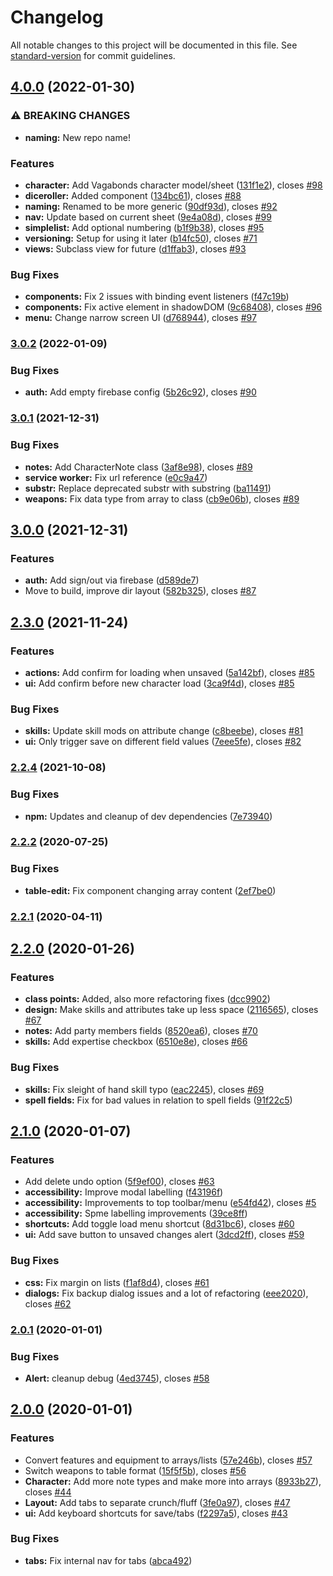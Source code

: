 # Changelog

All notable changes to this project will be documented in this file. See [standard-version](https://github.com/conventional-changelog/standard-version) for commit guidelines.

## [4.0.0](https://github.com/derikb/character-sheet-app/compare/v3.0.2...v4.0.0) (2022-01-30)


### ⚠ BREAKING CHANGES

* **naming:** New repo name!

### Features

* **character:** Add Vagabonds character model/sheet ([131f1e2](https://github.com/derikb/character-sheet-app/commit/131f1e299b59e89cf432f61e1d6ee88f5a85efc0)), closes [#98](https://github.com/derikb/character-sheet-app/issues/98)
* **diceroller:** Added component ([134bc61](https://github.com/derikb/character-sheet-app/commit/134bc6192fc4724cb812ffa24ea14e2bb26a1b85)), closes [#88](https://github.com/derikb/character-sheet-app/issues/88)
* **naming:** Renamed to be more generic ([90df93d](https://github.com/derikb/character-sheet-app/commit/90df93d1769c7aee625ab0aa7bf3010421a9419c)), closes [#92](https://github.com/derikb/character-sheet-app/issues/92)
* **nav:** Update based on current sheet ([9e4a08d](https://github.com/derikb/character-sheet-app/commit/9e4a08d469ad53fa4bbf341d05e3d6be53ae3a01)), closes [#99](https://github.com/derikb/character-sheet-app/issues/99)
* **simplelist:** Add optional numbering ([b1f9b38](https://github.com/derikb/character-sheet-app/commit/b1f9b38423dcc7e2b84460661b91b1b81dec15e6)), closes [#95](https://github.com/derikb/character-sheet-app/issues/95)
* **versioning:** Setup for using it later ([b14fc50](https://github.com/derikb/character-sheet-app/commit/b14fc50d67f803e98385b9d1d98d697104bee8cb)), closes [#71](https://github.com/derikb/character-sheet-app/issues/71)
* **views:** Subclass view for future ([d1ffab3](https://github.com/derikb/character-sheet-app/commit/d1ffab33f6c7ff5c0ee46f1762ca6fe07d7542bc)), closes [#93](https://github.com/derikb/character-sheet-app/issues/93)


### Bug Fixes

* **components:** Fix 2 issues with binding event listeners ([f47c19b](https://github.com/derikb/character-sheet-app/commit/f47c19b9c3503a1f2b7f6e744d611d5c3860baf3))
* **components:** Fix active element in shadowDOM ([9c68408](https://github.com/derikb/character-sheet-app/commit/9c6840817a67307837a6a2422c937eb6c9faed0c)), closes [#96](https://github.com/derikb/character-sheet-app/issues/96)
* **menu:** Change narrow screen UI ([d768944](https://github.com/derikb/character-sheet-app/commit/d768944a53a6b4b3392f3e0e29e07fb95cc472fc)), closes [#97](https://github.com/derikb/character-sheet-app/issues/97)

### [3.0.2](https://github.com/derikb/character-sheet-5e/compare/v3.0.1...v3.0.2) (2022-01-09)


### Bug Fixes

* **auth:** Add empty firebase config ([5b26c92](https://github.com/derikb/character-sheet-5e/commit/5b26c92f273cf1ea76fea81a6b9f0dfbb0582808)), closes [#90](https://github.com/derikb/character-sheet-5e/issues/90)

### [3.0.1](https://github.com/derikb/character-sheet-5e/compare/v3.0.0...v3.0.1) (2021-12-31)


### Bug Fixes

* **notes:** Add CharacterNote class ([3af8e98](https://github.com/derikb/character-sheet-5e/commit/3af8e981bd6da6c86e8e1071a556ffa1f164f845)), closes [#89](https://github.com/derikb/character-sheet-5e/issues/89)
* **service worker:** Fix url reference ([e0c9a47](https://github.com/derikb/character-sheet-5e/commit/e0c9a47f6796b00dc15636d0b7894c683e19ac12))
* **substr:** Replace deprecated substr with substring ([ba11491](https://github.com/derikb/character-sheet-5e/commit/ba11491e9b397cc328ae49f9b57b79bbbd4e321c))
* **weapons:** Fix data type from array to class ([cb9e06b](https://github.com/derikb/character-sheet-5e/commit/cb9e06b6827a615c99812e42950d7d5805b6a975)), closes [#89](https://github.com/derikb/character-sheet-5e/issues/89)

## [3.0.0](https://github.com/derikb/character-sheet-5e/compare/v2.3.0...v3.0.0) (2021-12-31)


### Features

* **auth:** Add sign/out via firebase ([d589de7](https://github.com/derikb/character-sheet-5e/commit/d589de7ad02d94efbaadc9dd2d417027b6622769))
* Move to build, improve dir layout ([582b325](https://github.com/derikb/character-sheet-5e/commit/582b325c08f142d8241b257ef29a7b0b3dff9e86)), closes [#87](https://github.com/derikb/character-sheet-5e/issues/87)

## [2.3.0](https://github.com/derikb/character-sheet-5e/compare/v2.2.4...v2.3.0) (2021-11-24)


### Features

* **actions:** Add confirm for loading when unsaved ([5a142bf](https://github.com/derikb/character-sheet-5e/commit/5a142bf56646729e7b19a38bd70f9f49d19804ea)), closes [#85](https://github.com/derikb/character-sheet-5e/issues/85)
* **ui:** Add confirm before new character load ([3ca9f4d](https://github.com/derikb/character-sheet-5e/commit/3ca9f4d688956b1e69617ee04f6dd61535502c27)), closes [#85](https://github.com/derikb/character-sheet-5e/issues/85)


### Bug Fixes

* **skills:** Update skill mods on attribute change ([c8beebe](https://github.com/derikb/character-sheet-5e/commit/c8beebe4386a366309f23e75da3121719478163d)), closes [#81](https://github.com/derikb/character-sheet-5e/issues/81)
* **ui:** Only trigger save on different field values ([7eee5fe](https://github.com/derikb/character-sheet-5e/commit/7eee5fe7cffb806d74862bdd044446e25e344841)), closes [#82](https://github.com/derikb/character-sheet-5e/issues/82)

### [2.2.4](https://github.com/derikb/character-sheet-5e/compare/v2.2.3...v2.2.4) (2021-10-08)


### Bug Fixes

* **npm:** Updates and cleanup of dev dependencies ([7e73940](https://github.com/derikb/character-sheet-5e/commit/7e739403826846f1320962a52e7dc5576e1768e7))

### [2.2.2](https://github.com/derikb/character-sheet-5e/compare/v2.2.1...v2.2.2) (2020-07-25)


### Bug Fixes

* **table-edit:** Fix component changing array content ([2ef7be0](https://github.com/derikb/character-sheet-5e/commit/2ef7be0b3271d8342f326a4b0b544aa2ceff12a6))

### [2.2.1](https://github.com/derikb/character-sheet-5e/compare/v2.2.0...v2.2.1) (2020-04-11)

## [2.2.0](https://github.com/derikb/character-sheet-5e/compare/v2.1.0...v2.2.0) (2020-01-26)


### Features

* **class points:** Added, also more refactoring fixes ([dcc9902](https://github.com/derikb/character-sheet-5e/commit/dcc990265793e5ed35b9e84745569923270b0bb7))
* **design:** Make skills and attributes take up less space ([2116565](https://github.com/derikb/character-sheet-5e/commit/21165658eaeb8c445ba0575d41660abd8cfe4475)), closes [#67](https://github.com/derikb/character-sheet-5e/issues/67)
* **notes:** Add party members fields ([8520ea6](https://github.com/derikb/character-sheet-5e/commit/8520ea6ddccdbd25fd2b3ddb2afcc3dd2b72ef56)), closes [#70](https://github.com/derikb/character-sheet-5e/issues/70)
* **skills:** Add expertise checkbox ([6510e8e](https://github.com/derikb/character-sheet-5e/commit/6510e8e065e2ab9ada846140edaa01e33332dd70)), closes [#66](https://github.com/derikb/character-sheet-5e/issues/66)


### Bug Fixes

* **skills:** Fix sleight of hand skill typo ([eac2245](https://github.com/derikb/character-sheet-5e/commit/eac22457d95b62fddd13c1ec40b005183daabce6)), closes [#69](https://github.com/derikb/character-sheet-5e/issues/69)
* **spell fields:** Fix for bad values in relation to spell fields ([91f22c5](https://github.com/derikb/character-sheet-5e/commit/91f22c5d96d59fb3709f6f1b41ed9bea4829e0d9))

## [2.1.0](https://github.com/derikb/character-sheet-5e/compare/v2.0.1...v2.1.0) (2020-01-07)


### Features

* Add delete undo option ([5f9ef00](https://github.com/derikb/character-sheet-5e/commit/5f9ef008ba164eda9c91a26de8b24354ed51db45)), closes [#63](https://github.com/derikb/character-sheet-5e/issues/63)
* **accessibility:** Improve modal labelling ([f43196f](https://github.com/derikb/character-sheet-5e/commit/f43196f08485ac9fff02a7cf7ea448be022feb21))
* **accessibility:** Improvements to top toolbar/menu ([e54fd42](https://github.com/derikb/character-sheet-5e/commit/e54fd42eb6a1a86f3d6c9327273616ba6a09f133)), closes [#5](https://github.com/derikb/character-sheet-5e/issues/5)
* **accessibility:** Spme labelling improvements ([39ce8ff](https://github.com/derikb/character-sheet-5e/commit/39ce8ff9dea15c3577adf95516bcfa1f29946798))
* **shortcuts:** Add toggle load menu shortcut ([8d31bc6](https://github.com/derikb/character-sheet-5e/commit/8d31bc6fd3ed2f82cda9c0bc18986e4d20cbeeb2)), closes [#60](https://github.com/derikb/character-sheet-5e/issues/60)
* **ui:** Add save button to unsaved changes alert ([3dcd2ff](https://github.com/derikb/character-sheet-5e/commit/3dcd2ff12c4b5e24105ea77bab3c96d02f380e15)), closes [#59](https://github.com/derikb/character-sheet-5e/issues/59)


### Bug Fixes

* **css:** Fix margin on lists ([f1af8d4](https://github.com/derikb/character-sheet-5e/commit/f1af8d4ef73647c99fe272b68f6cc8950d5259f2)), closes [#61](https://github.com/derikb/character-sheet-5e/issues/61)
* **dialogs:** Fix backup dialog issues and a lot of refactoring ([eee2020](https://github.com/derikb/character-sheet-5e/commit/eee2020aabb19a1827afc3870a62c538955b0c43)), closes [#62](https://github.com/derikb/character-sheet-5e/issues/62)

### [2.0.1](https://github.com/derikb/character-sheet-5e/compare/v2.0.0...v2.0.1) (2020-01-01)


### Bug Fixes

* **Alert:** cleanup debug ([4ed3745](https://github.com/derikb/character-sheet-5e/commit/4ed37451033025693a1930024ee8ab9b90ffca9a)), closes [#58](https://github.com/derikb/character-sheet-5e/issues/58)

## [2.0.0](https://github.com/derikb/character-sheet-5e/compare/v1.7.0...v2.0.0) (2020-01-01)


### Features

* Convert features and equipment to arrays/lists ([57e246b](https://github.com/derikb/character-sheet-5e/commit/57e246bb8bb79bcf3d81b77e0db419501bc020f1)), closes [#57](https://github.com/derikb/character-sheet-5e/issues/57)
* Switch weapons to table format ([15f5f5b](https://github.com/derikb/character-sheet-5e/commit/15f5f5b91257774285ce3d7fa7988ecd8616a05b)), closes [#56](https://github.com/derikb/character-sheet-5e/issues/56)
* **Character:** Add more note types and make more into arrays ([8933b27](https://github.com/derikb/character-sheet-5e/commit/8933b27e9b35dfbd59f9cdfc2d2dbd7f69010ada)), closes [#44](https://github.com/derikb/character-sheet-5e/issues/44)
* **Layout:** Add tabs to separate crunch/fluff ([3fe0a97](https://github.com/derikb/character-sheet-5e/commit/3fe0a97db7dc6eab395cb58efcd23c1b296476f3)), closes [#47](https://github.com/derikb/character-sheet-5e/issues/47)
* **ui:** Add keyboard shortcuts for save/tabs ([f2297a5](https://github.com/derikb/character-sheet-5e/commit/f2297a52139e64c098b39ff80d54f0ffd1580888)), closes [#43](https://github.com/derikb/character-sheet-5e/issues/43)


### Bug Fixes

* **tabs:** Fix internal nav for tabs ([abca492](https://github.com/derikb/character-sheet-5e/commit/abca4929eb6915b5bed48c74bb5e5a77e51d16ec))
